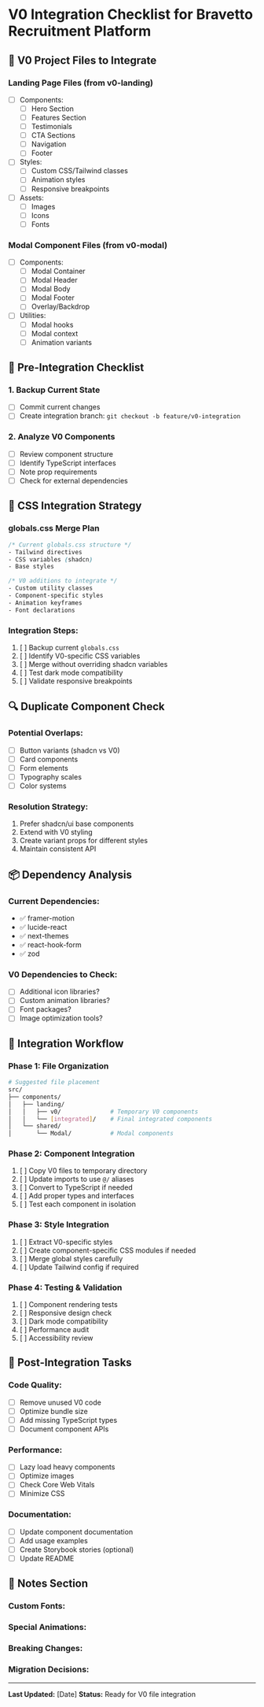 # V0 Integration Checklist for Bravetto Recruitment Platform

## 📁 V0 Project Files to Integrate

### Landing Page Files (from v0-landing)
<!-- List files here after download -->
- [ ] Components:
  - [ ] Hero Section
  - [ ] Features Section
  - [ ] Testimonials
  - [ ] CTA Sections
  - [ ] Navigation
  - [ ] Footer

- [ ] Styles:
  - [ ] Custom CSS/Tailwind classes
  - [ ] Animation styles
  - [ ] Responsive breakpoints

- [ ] Assets:
  - [ ] Images
  - [ ] Icons
  - [ ] Fonts

### Modal Component Files (from v0-modal)
<!-- List files here after download -->
- [ ] Components:
  - [ ] Modal Container
  - [ ] Modal Header
  - [ ] Modal Body
  - [ ] Modal Footer
  - [ ] Overlay/Backdrop

- [ ] Utilities:
  - [ ] Modal hooks
  - [ ] Modal context
  - [ ] Animation variants

## 🔧 Pre-Integration Checklist

### 1. Backup Current State
- [ ] Commit current changes
- [ ] Create integration branch: `git checkout -b feature/v0-integration`

### 2. Analyze V0 Components
- [ ] Review component structure
- [ ] Identify TypeScript interfaces
- [ ] Note prop requirements
- [ ] Check for external dependencies

## 🎨 CSS Integration Strategy

### globals.css Merge Plan
```css
/* Current globals.css structure */
- Tailwind directives
- CSS variables (shadcn)
- Base styles

/* V0 additions to integrate */
- Custom utility classes
- Component-specific styles
- Animation keyframes
- Font declarations
```

### Integration Steps:
1. [ ] Backup current `globals.css`
2. [ ] Identify V0-specific CSS variables
3. [ ] Merge without overriding shadcn variables
4. [ ] Test dark mode compatibility
5. [ ] Validate responsive breakpoints

## 🔍 Duplicate Component Check

### Potential Overlaps:
- [ ] Button variants (shadcn vs V0)
- [ ] Card components
- [ ] Form elements
- [ ] Typography scales
- [ ] Color systems

### Resolution Strategy:
1. Prefer shadcn/ui base components
2. Extend with V0 styling
3. Create variant props for different styles
4. Maintain consistent API

## 📦 Dependency Analysis

### Current Dependencies:
- ✅ framer-motion
- ✅ lucide-react
- ✅ next-themes
- ✅ react-hook-form
- ✅ zod

### V0 Dependencies to Check:
- [ ] Additional icon libraries?
- [ ] Custom animation libraries?
- [ ] Font packages?
- [ ] Image optimization tools?

## 🎯 Integration Workflow

### Phase 1: File Organization
```bash
# Suggested file placement
src/
├── components/
│   ├── landing/
│   │   ├── v0/              # Temporary V0 components
│   │   └── [integrated]/    # Final integrated components
│   └── shared/
│       └── Modal/           # Modal components
```

### Phase 2: Component Integration
1. [ ] Copy V0 files to temporary directory
2. [ ] Update imports to use `@/` aliases
3. [ ] Convert to TypeScript if needed
4. [ ] Add proper types and interfaces
5. [ ] Test each component in isolation

### Phase 3: Style Integration
1. [ ] Extract V0-specific styles
2. [ ] Create component-specific CSS modules if needed
3. [ ] Merge global styles carefully
4. [ ] Update Tailwind config if required

### Phase 4: Testing & Validation
1. [ ] Component rendering tests
2. [ ] Responsive design check
3. [ ] Dark mode compatibility
4. [ ] Performance audit
5. [ ] Accessibility review

## 🚀 Post-Integration Tasks

### Code Quality:
- [ ] Remove unused V0 code
- [ ] Optimize bundle size
- [ ] Add missing TypeScript types
- [ ] Document component APIs

### Performance:
- [ ] Lazy load heavy components
- [ ] Optimize images
- [ ] Check Core Web Vitals
- [ ] Minimize CSS

### Documentation:
- [ ] Update component documentation
- [ ] Add usage examples
- [ ] Create Storybook stories (optional)
- [ ] Update README

## 📝 Notes Section

### Custom Fonts:
<!-- Document any custom fonts from V0 -->

### Special Animations:
<!-- Note complex animations that need attention -->

### Breaking Changes:
<!-- Track any API changes needed -->

### Migration Decisions:
<!-- Document key decisions made during integration -->

---

**Last Updated:** [Date]
**Status:** Ready for V0 file integration 
